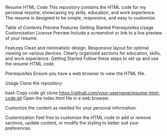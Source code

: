 Resume HTML Code
This repository contains the HTML code for my personal resume, showcasing my skills, education, and work experience. The resume is designed to be simple, responsive, and easy to customize.

Table of Contents
Preview
Features
Getting Started
Prerequisites
Usage
Customization
License
Preview
Include a screenshot or link to a live preview of your resume.


Features
Clean and minimalistic design.
Responsive layout for optimal viewing on various devices.
Clearly organized sections for education, skills, and work experience.
Getting Started
Follow these steps to set up and use the resume HTML code.

Prerequisites
Ensure you have a web browser to view the HTML file.

Usage
Clone the repository:

bash
Copy code
git clone https://github.com/your-username/resume-html-code.git
Open the index.html file in a web browser.

Customize the content as needed for your personal information.

Customization
Feel free to customize the HTML code to add or remove sections, update content, or modify the styling to better suit your preferences.
